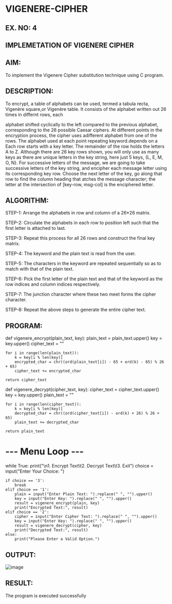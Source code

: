 # VIGENERE-CIPHER
## EX. NO: 4
 

## IMPLEMETATION OF VIGENERE CIPHER
 

## AIM:

To implement the Vigenere Cipher substitution technique using C program.

## DESCRIPTION:

To encrypt, a table of alphabets can be used, termed a tabula recta, Vigenère square,or Vigenère table. It consists of the alphabet written out 26 times in differnt rows, each
 
alphabet shifted cyclically to the left compared to the previous alphabet, corresponding to the 26 possible Caesar ciphers. At different points in the encryption process, the cipher uses adifferent alphabet from one of the rows. The alphabet used at each point repeating keyword.depends on a Each row starts with a key letter. The remainder of the row holds the letters A to Z. Although there are 26 key rows shown, you will only use as many keys as there are unique letters in the key string, here just 5 keys, {L, E, M, O, N}. For successive letters of the message, we are going to take successive letters of the key string, and encipher each message letter using its corresponding key row. Choose the next letter of the key, go along that row to find the column heading that	atches the message character; the letter at the intersection of
[key-row, msg-col] is the enciphered letter.


## ALGORITHM:

STEP-1: Arrange the alphabets in row and column of a 26*26 matrix.

STEP-2: Circulate the alphabets in each row to position left such that the first letter is attached to last.

STEP-3: Repeat this process for all 26 rows and construct the final key matrix.

STEP-4: The keyword and the plain text is read from the user.

STEP-5: The characters in the keyword are repeated sequentially so as to match with that of the plain text.

STEP-6: Pick the first letter of the plain text and that of the keyword as the row indices and column indices respectively.

STEP-7: The junction character where these two meet forms the cipher character.

STEP-8: Repeat the above steps to generate the entire cipher text.


## PROGRAM:
def vigenere_encrypt(plain_text, key):
    plain_text = plain_text.upper()
    key = key.upper()
    cipher_text = ""

    for i in range(len(plain_text)):
        k = key[i % len(key)]
        encrypted_char = chr((ord(plain_text[i]) - 65 + ord(k) - 65) % 26 + 65)
        cipher_text += encrypted_char

    return cipher_text

def vigenere_decrypt(cipher_text, key):
    cipher_text = cipher_text.upper()
    key = key.upper()
    plain_text = ""

    for i in range(len(cipher_text)):
        k = key[i % len(key)]
        decrypted_char = chr((ord(cipher_text[i]) - ord(k) + 26) % 26 + 65)
        plain_text += decrypted_char

    return plain_text

# --- Menu Loop ---
while True:
    print("\n1. Encrypt Text\t2. Decrypt Text\t3. Exit")
    choice = input("Enter Your Choice: ")

    if choice == '3':
        break
    elif choice == '1':
        plain = input("Enter Plain Text: ").replace(" ", "").upper()
        key = input("Enter Key: ").replace(" ", "").upper()
        result = vigenere_encrypt(plain, key)
        print("Encrypted Text:", result)
    elif choice == '2':
        cipher = input("Enter Cipher Text: ").replace(" ", "").upper()
        key = input("Enter Key: ").replace(" ", "").upper()
        result = vigenere_decrypt(cipher, key)
        print("Decrypted Text:", result)
    else:
        print("Please Enter a Valid Option.")


## OUTPUT:
![image](https://github.com/user-attachments/assets/a8aa443d-5422-4b10-bbc2-bbd946e05754)


## RESULT:
The program is executed successfully
